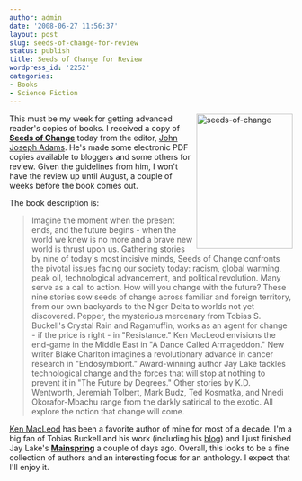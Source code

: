 ```yaml
---
author: admin
date: '2008-06-27 11:56:37'
layout: post
slug: seeds-of-change-for-review
status: publish
title: Seeds of Change for Review
wordpress_id: '2252'
categories:
- Books
- Science Fiction
---
```

<a href="http://www.flickr.com/photos/albill/2616651190/" title="seeds-of-change by albill, on Flickr"><img align="right" src="http://farm4.static.flickr.com/3170/2616651190_42846b373f_m.jpg" width="171" height="240" alt="seeds-of-change" /></a> This must be my week for getting advanced reader's copies of books. I received a copy of <strong><a href="http://www.amazon.com/Seeds-Change-Tobias-S-Buckell/dp/0809573105/">Seeds of Change</a></strong> today from the editor, <a href="http://www.johnjosephadams.com/">John Joseph Adams</a>. He's made some electronic PDF copies available to bloggers and some others for review. Given the guidelines from him, I won't have the review up until August, a couple of weeks before the book comes out.

The book description is:
<blockquote>Imagine the moment when the present ends, and the future begins - when the world we knew is no more and a brave new world is thrust upon us. Gathering stories by nine of today's most incisive minds, Seeds of Change confronts the pivotal issues facing our society today: racism, global warming, peak oil, technological advancement, and political revolution. Many serve as a call to action. How will you change with the future? These nine stories sow seeds of change across familiar and foreign territory, from our own backyards to the Niger Delta to worlds not yet discovered. Pepper, the mysterious mercenary from Tobias S. Buckell's Crystal Rain and Ragamuffin, works as an agent for change - if the price is right - in "Resistance." Ken MacLeod envisions the end-game in the Middle East in "A Dance Called Armageddon." New writer Blake Charlton imagines a revolutionary advance in cancer research in "Endosymbiont." Award-winning author Jay Lake tackles technological change and the forces that will stop at nothing to prevent it in "The Future by Degrees." Other stories by K.D. Wentworth, Jeremiah Tolbert, Mark Budz, Ted Kosmatka, and Nnedi Okorafor-Mbachu range from the darkly satirical to the exotic. All explore the notion that change will come.</blockquote>
<a href="http://kenmacleod.blogspot.com/">Ken MacLeod</a> has been a favorite author of mine for most of a decade. I'm a big fan of Tobias Buckell and his work (including his <a href="http://www.tobiasbuckell.com/">blog</a>) and I just finished Jay Lake's <strong><a href="http://www.amazon.com/Mainspring-Jay-Lake/dp/0765356368">Mainspring</a></strong> a couple of days ago. Overall, this looks to be a fine collection of authors and an interesting focus for an anthology. I expect that I'll enjoy it.
